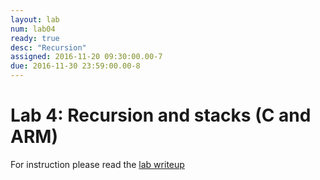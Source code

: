 ```yaml
---
layout: lab
num: lab04
ready: true
desc: "Recursion"
assigned: 2016-11-20 09:30:00.00-7
due: 2016-11-30 23:59:00.00-8
---
```


# Lab 4: Recursion and stacks (C and ARM)

For instruction please read the [lab writeup](/lab/lab04/recursionlab.pdf)
